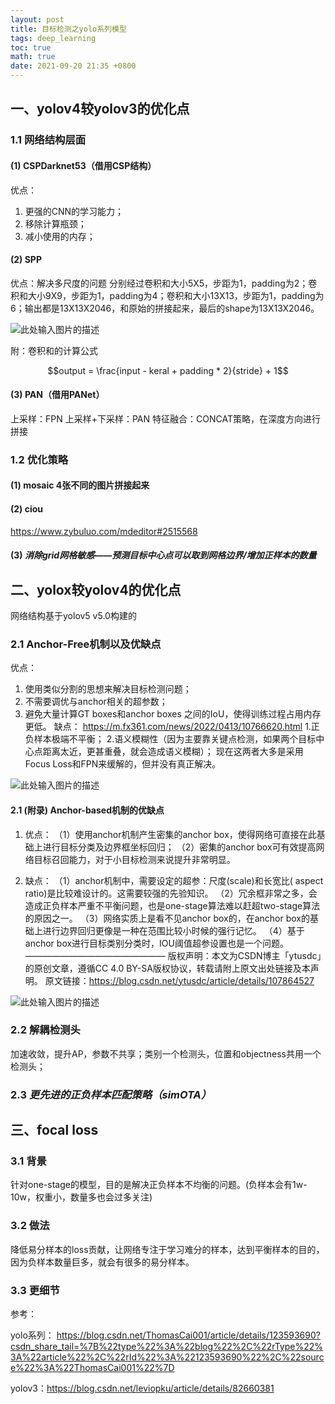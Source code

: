 ```yaml
---
layout: post
title: 目标检测之yolo系列模型
tags: deep_learning
toc: true
math: true
date: 2021-09-20 21:35 +0800
---
```


## 一、yolov4较yolov3的优化点

### 1.1 网络结构层面

#### (1) CSPDarknet53（借用CSP结构）
优点：
1. 更强的CNN的学习能力；
2. 移除计算瓶颈；
3. 减小使用的内存；

#### (2) SPP
优点：解决多尺度的问题
分别经过卷积和大小5X5，步距为1，padding为2；卷积和大小9X9，步距为1，padding为4；卷积和大小13X13，步距为1，padding为6；输出都是13X13X2046，和原始的拼接起来，最后的shape为13X13X2046。

![此处输入图片的描述][1]

附：卷积和的计算公式

$$output = \frac{input - keral + padding * 2}{stride} + 1$$

#### (3) PAN（借用PANet）
上采样：FPN
上采样+下采样：PAN
特征融合：CONCAT策略，在深度方向进行拼接

### 1.2 优化策略
#### (1) mosaic 4张不同的图片拼接起来
#### (2) ciou
   https://www.zybuluo.com/mdeditor#2515568
#### (3) *消除grid网格敏感——预测目标中心点可以取到网格边界/增加正样本的数量*

## 二、yolox较yolov4的优化点
网络结构基于yolov5 v5.0构建的
### 2.1 Anchor-Free机制以及优缺点
优点：
1. 使用类似分割的思想来解决目标检测问题；
2. 不需要调优与anchor相关的超参数；
3. 避免大量计算GT boxes和anchor boxes 之间的IoU，使得训练过程占用内存更低。
缺点：
https://m.fx361.com/news/2022/0413/10766620.html
1.正负样本极端不平衡；
2.语义模糊性（因为主要靠关键点检测，如果两个目标中心点距离太近，更甚重叠，就会造成语义模糊）；
现在这两者大多是采用Focus Loss和FPN来缓解的，但并没有真正解决。

![此处输入图片的描述][2]

#### 2.1 (附录) Anchor-based机制的优缺点
1. 优点：
（1）使用anchor机制产生密集的anchor box，使得网络可直接在此基础上进行目标分类及边界框坐标回归；
（2）密集的anchor box可有效提高网络目标召回能力，对于小目标检测来说提升非常明显。

2. 缺点：
（1）anchor机制中，需要设定的超参：尺度(scale)和长宽比( aspect ratio)是比较难设计的。这需要较强的先验知识。
（2）冗余框非常之多，会造成正负样本严重不平衡问题，也是one-stage算法难以赶超two-stage算法的原因之一。
（3）网络实质上是看不见anchor box的，在anchor box的基础上进行边界回归更像是一种在范围比较小时候的强行记忆。
（4）基于anchor box进行目标类别分类时，IOU阈值超参设置也是一个问题。
————————————————
版权声明：本文为CSDN博主「ytusdc」的原创文章，遵循CC 4.0 BY-SA版权协议，转载请附上原文出处链接及本声明。
原文链接：https://blog.csdn.net/ytusdc/article/details/107864527

![此处输入图片的描述][3]

### 2.2 解耦检测头
加速收敛，提升AP，参数不共享；类别一个检测头，位置和objectness共用一个检测头；
### 2.3 *更先进的正负样本匹配策略（simOTA）*



## 三、focal loss

### 3.1 背景

针对one-stage的模型，目的是解决正负样本不均衡的问题。(负样本会有1w-10w，权重小，数量多也会过多关注)

### 3.2 做法

降低易分样本的loss贡献，让网络专注于学习难分的样本，达到平衡样本的目的，因为负样本数量巨多，就会有很多的易分样本。


[1]: https://img-blog.csdnimg.cn/3f15f5fc324f4c449912e3581cc0e774.png
[2]: https://img-blog.csdnimg.cn/35b76e8270dc4dd18e687967744a9e8f.png
[3]: https://img-blog.csdnimg.cn/2a47f6a155094b409ca0ea2d63ceed5d.png?x-oss-process=image/watermark,type_d3F5LXplbmhlaQ,shadow_50,text_Q1NETiBA5aSq6Ziz6Iqx55qE5bCP57u_6LGG,size_13,color_FFFFFF,t_70,g_se,x_16
  
### 3.3 更细节

参考：

yolo系列：
https://blog.csdn.net/ThomasCai001/article/details/123593690?csdn_share_tail=%7B%22type%22%3A%22blog%22%2C%22rType%22%3A%22article%22%2C%22rId%22%3A%22123593690%22%2C%22source%22%3A%22ThomasCai001%22%7D

yolov3：https://blog.csdn.net/leviopku/article/details/82660381

